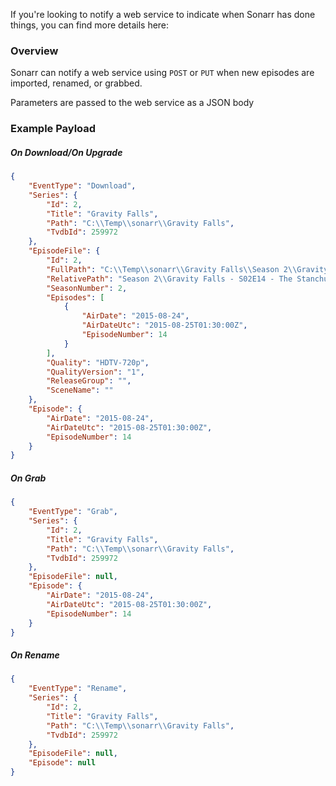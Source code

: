 If you're looking to notify a web service to indicate when Sonarr has done things, you can find more details here: 

### Overview ###

Sonarr can notify a web service using `POST` or `PUT` when new episodes are imported, renamed, or grabbed.

Parameters are passed to the web service as a JSON body

### Example Payload ###

##### On Download/On Upgrade #####

```json
{
    "EventType": "Download",
    "Series": {
        "Id": 2,
        "Title": "Gravity Falls",
        "Path": "C:\\Temp\\sonarr\\Gravity Falls",
        "TvdbId": 259972
    },
    "EpisodeFile": {
        "Id": 2,
        "FullPath": "C:\\Temp\\sonarr\\Gravity Falls\\Season 2\\Gravity Falls - S02E14 - The Stanchurian Candidate HDTV-720p.mkv",
        "RelativePath": "Season 2\\Gravity Falls - S02E14 - The Stanchurian Candidate HDTV-720p.mkv",
        "SeasonNumber": 2,
        "Episodes": [
            {
                "AirDate": "2015-08-24",
                "AirDateUtc": "2015-08-25T01:30:00Z",
                "EpisodeNumber": 14
            }
        ],
        "Quality": "HDTV-720p",
        "QualityVersion": "1",
        "ReleaseGroup": "",
        "SceneName": ""
    },
    "Episode": {
        "AirDate": "2015-08-24",
        "AirDateUtc": "2015-08-25T01:30:00Z",
        "EpisodeNumber": 14
    }
}
```

##### On Grab #####

```json
{
    "EventType": "Grab",
    "Series": {
        "Id": 2,
        "Title": "Gravity Falls",
        "Path": "C:\\Temp\\sonarr\\Gravity Falls",
        "TvdbId": 259972
    },
    "EpisodeFile": null,
    "Episode": {
        "AirDate": "2015-08-24",
        "AirDateUtc": "2015-08-25T01:30:00Z",
        "EpisodeNumber": 14
    }
}
```

##### On Rename #####

```json
{
    "EventType": "Rename",
    "Series": {
        "Id": 2,
        "Title": "Gravity Falls",
        "Path": "C:\\Temp\\sonarr\\Gravity Falls",
        "TvdbId": 259972
    },
    "EpisodeFile": null,
    "Episode": null
}
```